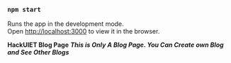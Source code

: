 ### `npm start`

Runs the app in the development mode.\
Open [http://localhost:3000](http://localhost:3000) to view it in the browser.

**HackUIET Blog Page**
***This is Only A Blog Page. You Can Create own Blog and See Other Blogs***